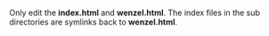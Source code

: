 Only edit the **index.html** and **wenzel.html**. The index files in the sub directories are symlinks back to **wenzel.html**.